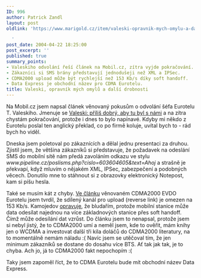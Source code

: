 ```yaml
---
ID: 996
author: Patrick Zandl
layout: post
oldlink: 'https://www.marigold.cz/item/valeski-opravnik-mych-omylu-a-dalsi-drobnosti

  '
post_date: 2004-04-22 18:25:00
post_excerpt: ''
published: true
summary_points:
- Valeskiho odvolání řeší článek na Mobil.cz, zítra vyjde pokračování.
- Zákazníci si SMS brány představují jednodušeji než XML a IPSec.
- CDMA2000 upload může být rychlejší než 153 Kb/s díky soft handoff.
- Data Express je obchodní název pro CDMA Eurotelu.
title: Valeski, opravník mých omylů a další drobnosti
---
```


<p>
Na Mobil.cz jsem napsal článek věnovaný pokusům o odvolání šéfa Eurotelu T. Valeskiho. Jmenuje se <A href="http://mobil.idnes.cz/publicistika/valeski040422.html" target=_blank>Valeski: příliš dobrý, aby tu byl s námi</A> a na zítra chystám pokračování, protože i dnes to bylo napínavé. Kdyby mi někdo z Eurotelu poslal ten anglický překlad, co po firmě koluje, uvítal bych to - rád bych ho viděl. </p>

<p>
Dneska jsem poletoval po zákaznících a dělal jednu presentaci za druhou. Zjistil jsem, že většina zákazníků si představuje, že požadavek na odeslání SMS do mobilní sítě nám předá zavoláním odkazu ve stylu <EM>www.pipeline.cz/poslisms.php?cislo=603604605&amp;text=Ahoj</EM> a strašně je překvapí, když mluvím o nějakém XML, IPSec, zabezpečení a podobných věcech. Donutilo mne to stáhnout si z obrazovky elektronický Notepost, kam si píšu hesla. </p>

<p>
Také se musím kát z chyby. <A href="http://mobil.idnes.cz/mobilni_komunikace/mobilni_technologie/zpravy-mobilni_technologie/cdma040420.html" target=_blank>Ve článku</A> věnovaném CDMA2000 EVDO Eurotelu jsem tvrdil, že sdílený kanál pro upload (reverse link) je omezen na 153 Kb/s. Kamojedov <A href="http://vucako.bloguje.cz/37201_item.php" target=_blank>opravuje</A>, že bludařím, protože mobilní stanice může data odesílat najednou na více základnových stanice přes soft handoff. Čímž může odesílání dat vzrůst. Do článku jsem to nenapsal, protože jsem si nebyl jistý, že to CDMA2000 umí a neměl jsem, kde to ověřit, mám knihy jen o WCDMA a investovat další tři kila doláčů do CDMA2000 literatury, na to momentálně nemám náladu :( Navíc jsem se utěčoval tím, že jen minimum zákazníků se dostane do dosahu více BTS. Ať tak jak tak, je to chyba. Ach jo, já to CDMA2000 fakt nepochopím :(</p>

<p>
Taky jsem zapoměl říct, že to CDMA Eurotelu bude mít obchodní název Data Express.</p>